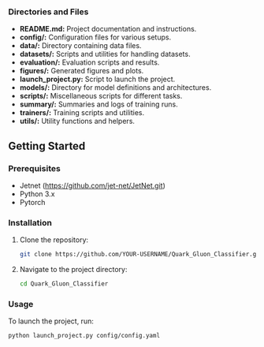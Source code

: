 
### Directories and Files

- **README.md:** Project documentation and instructions.
- **config/:** Configuration files for various setups.
- **data/:** Directory containing data files.
- **datasets/:** Scripts and utilities for handling datasets.
- **evaluation/:** Evaluation scripts and results.
- **figures/:** Generated figures and plots.
- **launch_project.py:** Script to launch the project.
- **models/:** Directory for model definitions and architectures.
- **scripts/:** Miscellaneous scripts for different tasks.
- **summary/:** Summaries and logs of training runs.
- **trainers/:** Training scripts and utilities.
- **utils/:** Utility functions and helpers.

## Getting Started

### Prerequisites

- Jetnet (https://github.com/jet-net/JetNet.git) 
- Python 3.x
- Pytorch


### Installation

1. Clone the repository:
    ```sh
    git clone https://github.com/YOUR-USERNAME/Quark_Gluon_Classifier.git
    ```
2. Navigate to the project directory:
    ```sh
    cd Quark_Gluon_Classifier
    ```

### Usage

To launch the project, run:
```sh
python launch_project.py config/config.yaml


